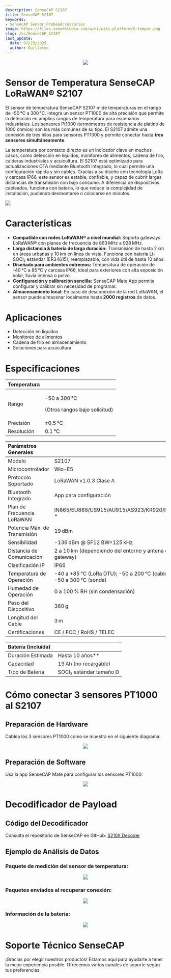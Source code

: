 ```yaml
---
description: SenseCAP S2107
title: SenseCAP S2107
keywords:
- SenseCAP Sensor_Probe&Accessories
image: https://files.seeedstudio.com/wiki/wiki-platform/S-tempor.png
slug: /es/SenseCAP_S2107
last_update:
  date: 07/23/2025
  author: Guillermo
---
```


<div align="center"><img width={800} src="https://files.seeedstudio.com/wiki/SenseCAP/SenseCAP_LoRaWAN_S210X_Series/s2107/0.jpg" /></div>

# Sensor de Temperatura SenseCAP LoRaWAN® S2107

El sensor de temperatura SenseCAP S2107 mide temperaturas en el rango de -50 °C a 300 °C. Integra un sensor PT1000 de alta precisión que permite la detección en amplios rangos de temperatura para escenarios industriales. Los sensores Pt1000 (termómetros de resistencia de platino de 1000 ohmios) son los más comunes de su tipo. El S2107 admite una conexión de tres hilos para sensores PT1000 y permite conectar hasta **tres sensores simultáneamente**.

La temperatura por contacto directo es un indicador clave en muchos casos, como detección en líquidos, monitoreo de alimentos, cadena de frío, calderas industriales y acuicultura. El S2107 está optimizado para actualizaciones OTA mediante Bluetooth integrado, lo cual permite una configuración rápida y sin cables. Gracias a su diseño con tecnología LoRa y carcasa IP66, este sensor es estable, confiable, y capaz de cubrir largas distancias de transmisión con bajo consumo. A diferencia de dispositivos cableados, funciona con batería, lo que reduce la complejidad de instalación, pudiendo desmontarse o colocarse en minutos.

[![](https://files.seeedstudio.com/wiki/Seeed-WiKi/docs/images/300px-Get_One_Now_Banner-ragular.png)](https://www.seeedstudio.com/SenseCAP-S2101-LoRaWAN-Air-Temperature-and-Humidity-Sensor-p-5354.html)

# Características

- **Compatible con redes LoRaWAN® a nivel mundial:** Soporta gateways LoRaWAN® con planes de frecuencia de 863 MHz a 928 MHz.
- **Larga distancia & batería de larga duración:** Transmisión de hasta 2 km en áreas urbanas y 10 km en línea de vista. Funciona con batería Li-SOCl₂ estándar (ER34615), reemplazable, con vida útil de hasta 10 años.
- **Diseñado para ambientes extremos:** Temperatura de operación de -40 °C a 85 °C y carcasa IP66, ideal para exteriores con alta exposición solar, lluvia intensa o polvo.
- **Configuración y calibración sencilla:** SenseCAP Mate App permite configurar y calibrar sin necesidad de programar.
- **Almacenamiento local:** En caso de desconexión de la red LoRaWAN, el sensor puede almacenar localmente hasta **2000 registros** de datos.

# Aplicaciones

- Detección en líquidos
- Monitoreo de alimentos
- Cadena de frío en almacenamiento
- Soluciones para acuicultura

# Especificaciones

|**Temperatura**||
| :- | :- |
|Rango|<p>-50 a 300 °C</p><p>(Otros rangos bajo solicitud)</p>|
|Precisión|±0.5 °C|
|Resolución|0.1 °C|

|**Parámetros Generales**||
| :- | :- |
|Modelo|S2107|
|Microcontrolador|Wio-E5|
|Protocolo Soportado|LoRaWAN v1.0.3 Clase A|
|Bluetooth Integrado|App para configuración|
|Plan de Frecuencia LoRaWAN|IN865/EU868/US915/AU915/AS923/KR920/RU864 *|
|Potencia Máx. de Transmisión|19 dBm|
|Sensibilidad|-136 dBm @ SF12 BW=125 kHz|
|Distancia de Comunicación|2 a 10 km (dependiendo del entorno y antena del gateway)|
|Clasificación IP|IP66|
|Temperatura de Operación|-40 a +85 °C (LoRa DTU); -50 a 200 °C (cable); -50 a 300 °C (sonda)|
|Humedad de Operación|0 a 100 % RH (sin condensación)|
|Peso del Dispositivo|360 g|
|Longitud del Cable|3 m|
|Certificaciones|CE / FCC / RoHS / TELEC|

|**Batería (incluida)**||
| :- | :- |
|Duración Estimada|Hasta 10 años**|
|Capacidad|19 Ah (no recargable)|
|Tipo de Batería|SOCl₂ estándar tamaño D|

# Cómo conectar 3 sensores PT1000 al S2107

## Preparación de Hardware

Cablea los 3 sensores PT1000 como se muestra en el siguiente diagrama:  

<div align="center"><img width={800} src="https://files.seeedstudio.com/wiki/SenseCAP/SenseCAP_LoRaWAN_S210X_Series/s2107/1.jpg" /></div>

## Preparación de Software

Usa la app SenseCAP Mate para configurar los sensores PT1000:  

<div align="center"><img width={800} src="https://files.seeedstudio.com/wiki/SenseCAP/SenseCAP_LoRaWAN_S210X_Series/s2107/2.png" /></div>

# Decodificador de Payload

## Código del Decodificador

Consulta el repositorio de SenseCAP en GitHub: [S210X Decoder](https://github.com/Seeed-Solution/SenseCAP-Decoder/tree/main/S210X)

## Ejemplo de Análisis de Datos

### Paquete de medición del sensor de temperatura:
<div align="center"><img width={800} src="https://files.seeedstudio.com/wiki/SenseCAP/SenseCAP_LoRaWAN_S210X_Series/s2107/3.png" /></div>

### Paquetes enviados al recuperar conexión:
<div align="center"><img width={800} src="https://files.seeedstudio.com/wiki/SenseCAP/SenseCAP_LoRaWAN_S210X_Series/s2107/4.png" /></div>

### Información de la batería:
<div align="center"><img width={800} src="https://files.seeedstudio.com/wiki/SenseCAP/SenseCAP_LoRaWAN_S210X_Series/s2107/5.png" /></div>

# Soporte Técnico SenseCAP

¡Gracias por elegir nuestros productos! Estamos aquí para ayudarte a tener la mejor experiencia posible. Ofrecemos varios canales de soporte según tus preferencias.

<div class="button_tech_support_container">
<a href="https://discord.gg/sensecap" class="button_tech_support_sensecap"></a>
<a href="https://support.sensecapmx.com/portal/en/home" class="button_tech_support_sensecap3"></a>
</div>

<div class="button_tech_support_container">
<a href="mailto:support@sensecapmx.com" class="button_tech_support_sensecap2"></a>
<a href="https://github.com/Seeed-Studio/wiki-documents/discussions/69" class="button_discussion"></a>
</div>
